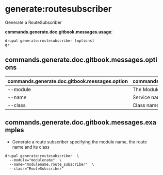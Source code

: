 # generate:routesubscriber
Generate a RouteSubscriber

**commands.generate.doc.gitbook.messages.usage:**
```
drupal generate:routesubscriber [options]
gr
```

## commands.generate.doc.gitbook.messages.options
commands.generate.doc.gitbook.messages.option | commands.generate.doc.gitbook.messages.details
-------|-------------
--module | The Module name.
--name | Service name
--class | Class name

## commands.generate.doc.gitbook.messages.examples
* Generate a route subscriber specifying the module name, the route name and its class
```
drupal generate:routesubscriber  \
  --module="modulename"  \
  --name="modulename.route_subscriber"  \
  --class="RouteSubscriber"
```
